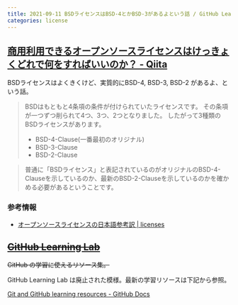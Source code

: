```yaml
---
title: 2021-09-11 BSDライセンスはBSD-4とかBSD-3があるよという話 / GitHub Learning Lab
categories: license
---
```


## [商用利用できるオープンソースライセンスはけっきょくどれで何をすればいいのか？ - Qiita](https://qiita.com/0xfffffff7/items/efbb65521d7708f2db7d)

BSDライセンスはよくきくけど、実質的にBSD-4, BSD-3, BSD-2 があるよ、という話。

> BSDはもともと4条項の条件が付けられていたライセンスです。
その条項が一つずつ削られて4つ、3つ、2つとなりました。
したがって3種類のBSDライセンスがあります。
>
> - BSD-4-Clause(一番最初のオリジナル)
> - BSD-3-Clause
> - BSD-2-Clause

> 普通に「BSDライセンス」と表記されているのがオリジナルのBSD-4-Clauseを示しているのか、最新のBSD-2-Clauseを示しているのかを確かめる必要があるということです。

### 参考情報

- [オープンソースライセンスの日本語参考訳 \| licenses](https://licenses.opensource.jp/)

## ~~[GitHub Learning Lab](https://lab.github.com/)~~

~~GitHub の学習に使えるリソース集。~~

GitHub Learning Lab は廃止された模様。最新の学習リソースは下記から参照。

[Git and GitHub learning resources - GitHub Docs](https://docs.github.com/en/get-started/quickstart/git-and-github-learning-resources)
